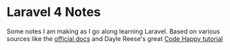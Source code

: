 Laravel 4 Notes
==================

Some notes I am making as I go along learning Laravel. 
Based on various sources like the [official docs](http://laravel.com/docs) and Dayle Reese's great [Code Happy tutorial](http://codehappy.daylerees.com/)
